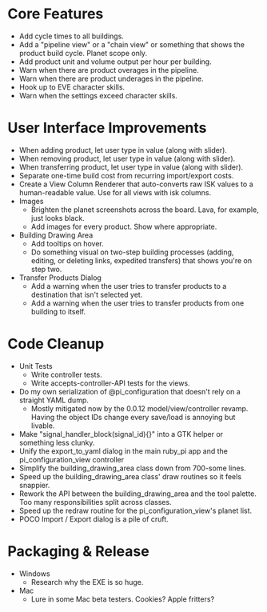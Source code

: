 Core Features
=============

* Add cycle times to all buildings.
* Add a "pipeline view" or a "chain view" or something that shows the product build cycle. Planet scope only.
* Add product unit and volume output per hour per building.
* Warn when there are product overages in the pipeline.
* Warn when there are product underages in the pipeline.
* Hook up to EVE character skills.
* Warn when the settings exceed character skills.


User Interface Improvements
===========================

* When adding product, let user type in value (along with slider).
* When removing product, let user type in value (along with slider).
* When transferring product, let user type in value (along with slider).
* Separate one-time build cost from recurring import/export costs.
* Create a View Column Renderer that auto-converts raw ISK values to a human-readable value. Use for all views with isk columns.
* Images
  - Brighten the planet screenshots across the board. Lava, for example, just looks black.
  - Add images for every product. Show where appropriate.
* Building Drawing Area
  - Add tooltips on hover.
  - Do something visual on two-step building processes (adding, editing, or deleting links, expedited transfers) that shows you're on step two.
* Transfer Products Dialog
  - Add a warning when the user tries to transfer products to a destination that isn't selected yet.
  - Add a warning when the user tries to transfer products from one building to itself.



Code Cleanup
============

* Unit Tests
  - Write controller tests.
  - Write accepts-controller-API tests for the views.
* Do my own serialization of @pi_configuration that doesn't rely on a straight YAML dump.
  - Mostly mitigated now by the 0.0.12 model/view/controller revamp. Having the object IDs change every save/load is annoying but livable.
* Make "signal_handler_block(signal_id){}" into a GTK helper or something less clunky.
* Unify the export_to_yaml dialog in the main ruby_pi app and the pi_configuration_view controller
* Simplify the building_drawing_area class down from 700-some lines.
* Speed up the building_drawing_area class' draw routines so it feels snappier.
* Rework the API between the building_drawing_area and the tool palette. Too many responsibilities split across classes.
* Speed up the redraw routine for the pi_configuration_view's planet list.
* POCO Import / Export dialog is a pile of cruft.

Packaging & Release
===================

* Windows
  - Research why the EXE is so huge.
* Mac
  - Lure in some Mac beta testers. Cookies? Apple fritters?

